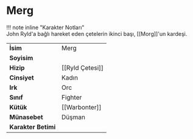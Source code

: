 # Merg   
  
  
!!! note inline "Karakter Notları"  
	John Ryld'a bağlı hareket eden çetelerin ikinci başı, [[Morg]]'un kardeşi.  
  
  
<table><tr><td><b>İsim</b></td><td>Merg</td></tr>  
<tr><td><b>Soyisim</b></td><td></td></tr>  
<tr><td><b>Hizip</b></td><td>[[Ryld Çetesi]]</td></tr>  
<tr><td><b>Cinsiyet</b></td><td>Kadın</td></tr>  
<tr><td><b>Irk</b></td><td>Orc</td></tr>  
<tr><td><b>Sınıf</b></td><td>Fighter</td></tr>  
<tr><td><b>Kütük</b></td><td>[[Warbonter]]</td></tr>  
<tr><td><b>Münasebet</b></td><td>Düşman</td></tr>  
<tr><td><b>Karakter Betimi</b></td><td></td></tr>  
</table>